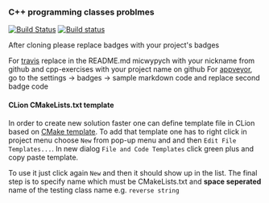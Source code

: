 ### C++ programming classes problmes ###

[![Build Status](https://travis-ci.org/danielrubak/jimp2.svg?branch=master)](https://travis-ci.org/danielrubak/jimp2)
[![Build status](https://ci.appveyor.com/api/projects/status/1vi44pj8en068lrn?svg=true)](https://ci.appveyor.com/project/danielrubak/jimp2)

After cloning please replace badges with your project's badges

For [travis](https://travis-ci.org) replace in the README.md micwypych with your nickname from github and cpp-exercises with your project name on github
For [appveyor](https://ci.appveyor.com), go to the settings -> badges -> sample markdown code and replace second badge code

#### CLion CMakeLists.txt template ####

In order to create new solution faster one can define template file 
in CLion based on [CMake template](scripts/Library_CMakeLists_Add_Template).
To add that template one has to right click in project menu choose
`New` from pop-up menu and and then `Edit File Templates...`. In new dialog
`File and Code Templates` click green plus and copy paste template. 

To use it just click again `New` and then it should show up in the list. 
The final step is to specify name which must be CMakeLists.txt and **space seperated**
name of the testing class name e.g. `reverse string`
